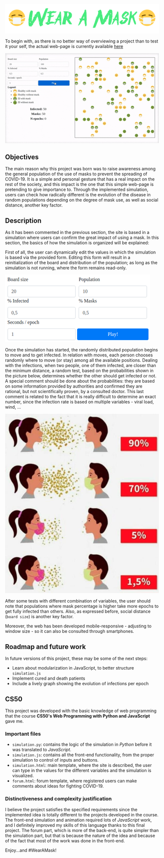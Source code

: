 ![](sim/static/sim/logo.png)

To begin with, as there is no better way of overviewing a project than to test it your self, the actual web-page is currently available [here](http://dangui.duckdns.org/wear-a-mask/simulation.html)

![](sim/static/sim/simulation.gif)

## Objectives

The main reason why this project was born was to raise awareness among the general population of the use of masks to prevent the spreading of COVID-19. It is a simple and personal gesture that has a real impact on the rest of the society, and this impact is the one that this simple web-page is pretending to give importance to. Through the implemented simulation, users can check how radically different is the evolution of the disease in random populations depending on the degree of mask use, as well as social distance, another key factor.

## Description

As it has been commented in the previous section, the site is based in a simulation where users can confirm the great impact of using a mask. In this section, the basics of how the simulation is organized will be explained:

First of all, the user can dynamically edit the values in which the simulation is based via the provided form. Editing this form will result in a reinitialization of the board and distribution of the population; as long as the simulation is not running, where the form remains read-only. 

![](sim/static/sim/form.png)

Once the simulation has started, the randomly distributed population begins to move and to get infected. In relation with moves, each person chooses randomly where to move (or stay) among all the available positions. Dealing with the infections, when two people, one of them infected,  are closer than the minimum distance, a random test, based on the probabilities shown in the picture below, determines whether the other should get infected or not. A special comment should be done about the probabilities: they are based on some information provided by authorities and confirmed they are rational, but not scientifically proven, by a consulted doctor. This last comment is related to the fact that it is really difficult to determine an exact number, since the infection rate is based on multiple variables - viral load, wind, ...

![](sim/static/sim/masks_prob.png)

After some tests with different combination of variables, the user should note that populations where mask percentage is higher take more epochs to get fully infected than others. Also, as expressed before, social distance (`board size`) is another key factor.

Moreover, the web has been developed mobile-responsive - adjusting to window size - so it can also be consulted through smartphones.

## Roadmap and future work

In future versions of this project, these may be some of the next steps:

* Learn about modularization in JavaScript, to better structure `simulation.js`
* Implement cured and death patients
* Include a lively graph showing the evolution of infections per epoch

## CS50

This project was developed with the basic knowledge of web programming that the course **CS50's Web Programming with Python and JavaScript** gave me. 

### Important files

* `simulation.py`: contains the logic of the simulation in _Python_ before it was translated to _JavaScript_.
* `simulation.js`: contains all the front-end functionality, from the proper simulation to control of inputs and buttons.
* `simulation.html`: main template, where the site is described, the user can type in the values for the different variables and the simulation is visualized.
* `forum.html`: forum template, where registered users can make comments about ideas for fighting COVID-19.

 ### Distinctiveness and complexity justification

I believe the project satisfies the specified requirements since the implemented idea is totally different to the projects developed in the course. The front-end simulation and animation required lots of _JavaScript_ work, and I definitely improved my skills of this language thanks to this final project. The forum part, which is more of the back-end, is quite simpler than the simulation part, but that is because the nature of the idea and because of the fact that most of the work was done in the front-end.

Enjoy...and #WearAMask!